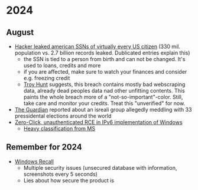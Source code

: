 # 2024
## August
* [Hacker leaked american SSNs of virtually every US citizen](https://www.bleepingcomputer.com/news/security/hackers-leak-27-billion-data-records-with-social-security-numbers/) (330 mil. population vs. 2.7 billion records leaked. Dublicated entries explain this)
    * the SSN is tied to a person from birth and can not be changed. It's used to loans, credits and more
    * if you are affected, make sure to watch your finances and consider e.g. freezing credit
    * [Troy Hunt](https://www.troyhunt.com/inside-the-3-billion-people-national-public-data-breach/) suggests, this breach contains mostly bad webscraping data, already dead peoples data nad other unfitting contents. This paints the whole breach more of a "not-so-important"-color. Still, take care and monitor your credits. Treat this "unverified" for now.
* [The Guardian](https://www.theguardian.com/world/2023/feb/15/revealed-disinformation-team-jorge-claim-meddling-elections-tal-hanan) reported about an isreali group allegedly meddling with 33 pressidental elections around the world
* [Zero-Click, unauthenticated RCE in IPv6 implementation of Windows](https://www.cybermaxx.com/resources/cve-2024-38063/)
    * [Heavy classification from MS](https://msrc.microsoft.com/update-guide/en-US/advisory/CVE-2024-38063)


## Remember for 2024
* [Windows Recall](https://doublepulsar.com/recall-stealing-everything-youve-ever-typed-or-viewed-on-your-own-windows-pc-is-now-possible-da3e12e9465e)
  * Multiple security issues (unsecured database with information, screenshots every 5 seconds)
  * Lies about how secure the product is
